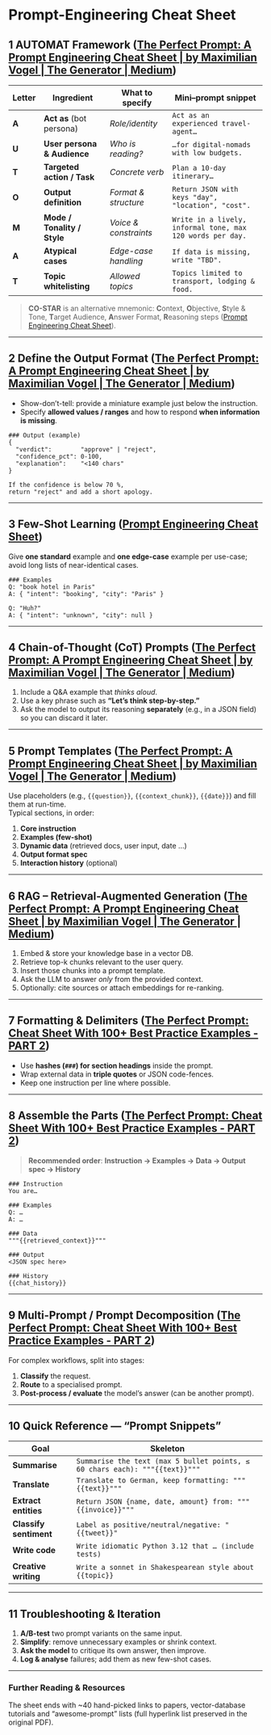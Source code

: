# Prompt-Engineering Cheat Sheet

## 1  AUTOMAT Framework ([The Perfect Prompt: A Prompt Engineering Cheat Sheet | by Maximilian Vogel | The Generator | Medium](https://medium.com/the-generator/the-perfect-prompt-prompt-engineering-cheat-sheet-d0b9c62a2bba))  

| Letter | Ingredient | What to specify | Mini–prompt snippet |
|--------|------------|-----------------|---------------------|
| **A** | **Act as** (bot persona) | *Role/identity* | `Act as an experienced travel-agent…` |
| **U** | **User persona & Audience** | *Who is reading?* | `…for digital-nomads with low budgets.` |
| **T** | **Targeted action / Task** | *Concrete verb* | `Plan a 10-day itinerary…` |
| **O** | **Output definition** | *Format & structure* | `Return JSON with keys "day", "location", "cost".` |
| **M** | **Mode / Tonality / Style** | *Voice & constraints* | `Write in a lively, informal tone, max 120 words per day.` |
| **A** | **Atypical cases** | *Edge-case handling* | `If data is missing, write "TBD".` |
| **T** | **Topic whitelisting** | *Allowed topics* | `Topics limited to transport, lodging & food.` |

> **CO-STAR** is an alternative mnemonic: **C**ontext, **O**bjective, **S**tyle & Tone, **T**arget Audience, **A**nswer Format, **R**easoning steps ([Prompt Engineering Cheat Sheet](https://www.linkedin.com/pulse/perfect-prompt-engineering-cheat-sheet-snippets-part-vogel-mxkcf)).

---

## 2  Define the Output Format ([The Perfect Prompt: A Prompt Engineering Cheat Sheet | by Maximilian Vogel | The Generator | Medium](https://medium.com/the-generator/the-perfect-prompt-prompt-engineering-cheat-sheet-d0b9c62a2bba))
* Show-don’t-tell: provide a miniature example just below the instruction.  
* Specify **allowed values / ranges** and how to respond **when information is missing**.

```text
### Output (example)
{
  "verdict":        "approve" | "reject",
  "confidence_pct": 0-100,
  "explanation":    "<140 chars"
}

If the confidence is below 70 %,
return "reject" and add a short apology.
```

---

## 3  Few-Shot Learning ([Prompt Engineering Cheat Sheet](https://www.linkedin.com/pulse/perfect-prompt-engineering-cheat-sheet-snippets-part-vogel-mxkcf))
Give **one standard** example and **one edge-case** example per use-case; avoid long lists of near-identical cases.

```text
### Examples
Q: "book hotel in Paris"
A: { "intent": "booking", "city": "Paris" }

Q: "Huh?"
A: { "intent": "unknown", "city": null }
```

---

## 4  Chain-of-Thought (CoT) Prompts ([The Perfect Prompt: A Prompt Engineering Cheat Sheet | by Maximilian Vogel | The Generator | Medium](https://medium.com/the-generator/the-perfect-prompt-prompt-engineering-cheat-sheet-d0b9c62a2bba))
1. Include a Q&A example that *thinks aloud*.  
2. Use a key phrase such as **“Let’s think step-by-step.”**  
3. Ask the model to output its reasoning **separately** (e.g., in a JSON field) so you can discard it later.

---

## 5  Prompt Templates ([The Perfect Prompt: A Prompt Engineering Cheat Sheet | by Maximilian Vogel | The Generator | Medium](https://medium.com/the-generator/the-perfect-prompt-prompt-engineering-cheat-sheet-d0b9c62a2bba))  
Use placeholders (e.g., `{{question}}`, `{{context_chunk}}`, `{{date}}`) and fill them at run-time.  
Typical sections, in order:

1. **Core instruction**  
2. **Examples (few-shot)**  
3. **Dynamic data** (retrieved docs, user input, date …)  
4. **Output format spec**  
5. **Interaction history** (optional)

---

## 6  RAG – Retrieval-Augmented Generation ([The Perfect Prompt: A Prompt Engineering Cheat Sheet | by Maximilian Vogel | The Generator | Medium](https://medium.com/the-generator/the-perfect-prompt-prompt-engineering-cheat-sheet-d0b9c62a2bba))
1. Embed & store your knowledge base in a vector DB.  
2. Retrieve top-k chunks relevant to the user query.  
3. Insert those chunks into a prompt template.  
4. Ask the LLM to answer *only* from the provided context.  
5. Optionally: cite sources or attach embeddings for re-ranking.

---

## 7  Formatting & Delimiters ([The Perfect Prompt: Cheat Sheet With 100+ Best Practice Examples - PART 2](https://www.linkedin.com/pulse/perfect-prompt-engineering-cheat-sheet-snippets-part-vogel-ukysf))
* Use **hashes (`###`) for section headings** inside the prompt.  
* Wrap external data in **triple quotes** or JSON code-fences.  
* Keep one instruction per line where possible.

---

## 8  Assemble the Parts ([The Perfect Prompt: Cheat Sheet With 100+ Best Practice Examples - PART 2](https://www.linkedin.com/pulse/perfect-prompt-engineering-cheat-sheet-snippets-part-vogel-ukysf))
> **Recommended order**: **Instruction → Examples → Data → Output spec → History**

```text
### Instruction
You are…

### Examples
Q: …
A: …

### Data
"""{{retrieved_context}}"""

### Output
<JSON spec here>

### History
{{chat_history}}
```

---

## 9  Multi-Prompt / Prompt Decomposition ([The Perfect Prompt: Cheat Sheet With 100+ Best Practice Examples - PART 2](https://www.linkedin.com/pulse/perfect-prompt-engineering-cheat-sheet-snippets-part-vogel-ukysf))
For complex workflows, split into stages:

1. **Classify** the request.  
2. **Route** to a specialised prompt.  
3. **Post-process / evaluate** the model’s answer (can be another prompt).

---

## 10  Quick Reference — “Prompt Snippets”

| Goal | Skeleton |
|------|----------|
| **Summarise** | `Summarise the text (max 5 bullet points, ≤ 60 chars each): """{{text}}"""` |
| **Translate** | `Translate to German, keep formatting: """{{text}}"""` |
| **Extract entities** | `Return JSON {name, date, amount} from: """{{invoice}}"""` |
| **Classify sentiment** | `Label as positive/neutral/negative: "{{tweet}}"` |
| **Write code** | `Write idiomatic Python 3.12 that … (include tests)` |
| **Creative writing** | `Write a sonnet in Shakespearean style about {{topic}}` |

---

## 11  Troubleshooting & Iteration
1. **A/B-test** two prompt variants on the same input.  
2. **Simplify**: remove unnecessary examples or shrink context.  
3. **Ask the model** to critique its own answer, then improve.  
4. **Log & analyse** failures; add them as new few-shot cases.

---

### Further Reading & Resources
The sheet ends with ~40 hand-picked links to papers, vector-database tutorials and “awesome-prompt” lists (full hyperlink list preserved in the original PDF).
